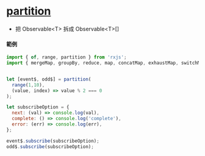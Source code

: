 # [partition](https://rxjs.dev/api/index/function/partition)

- 把 Observable\<T> 拆成 Observable\<T>[]


#### 範例

```js
import { of, range, partition } from 'rxjs';
import { mergeMap, groupBy, reduce, map, concatMap, exhaustMap, switchMap, mapTo, mergeScan } from 'rxjs/operators';


let [event$, odd$] = partition( 
  range(1,10),
  (value, index) => value % 2 === 0 
);

let subscribeOption = {
  next: (val) => console.log(val),
  complete: () => console.log('complete'),
  error: (err) => console.log(err),
};

event$.subscribe(subscribeOption);
odd$.subscribe(subscribeOption);
```